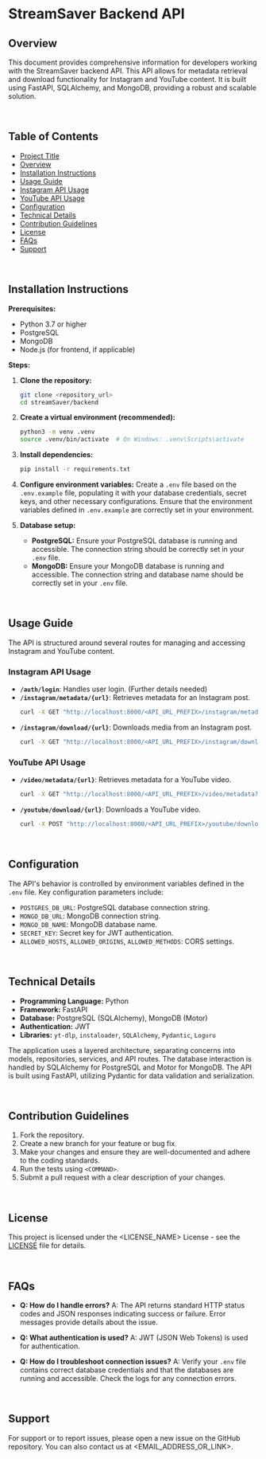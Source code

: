 # StreamSaver Backend API

## Overview

This document provides comprehensive information for developers working with the StreamSaver backend API.  This API allows for metadata retrieval and download functionality for Instagram and YouTube content.  It is built using FastAPI, SQLAlchemy, and MongoDB, providing a robust and scalable solution.

<br>

## Table of Contents

* [Project Title](#project-title)
* [Overview](#overview)
* [Installation Instructions](#installation-instructions)
* [Usage Guide](#usage-guide)
*   [Instagram API Usage](#instagram-api-usage)
*   [YouTube API Usage](#youtube-api-usage)
* [Configuration](#configuration)
* [Technical Details](#technical-details)
* [Contribution Guidelines](#contribution-guidelines)
* [License](#license)
* [FAQs](#faqs)
* [Support](#support)


<br>

## Installation Instructions

**Prerequisites:**

* Python 3.7 or higher
* PostgreSQL
* MongoDB
* Node.js (for frontend, if applicable)

**Steps:**

1. **Clone the repository:**
   ```bash
   git clone <repository_url>
   cd streamSaver/backend
   ```

2. **Create a virtual environment (recommended):**
   ```bash
   python3 -m venv .venv
   source .venv/bin/activate  # On Windows: .venv\Scripts\activate
   ```

3. **Install dependencies:**
   ```bash
   pip install -r requirements.txt
   ```

4. **Configure environment variables:**
   Create a `.env` file based on the `.env.example` file, populating it with your database credentials, secret keys, and other necessary configurations.  Ensure that the environment variables defined in `.env.example` are correctly set in your environment.

5. **Database setup:**
   * **PostgreSQL:** Ensure your PostgreSQL database is running and accessible.  The connection string should be correctly set in your `.env` file.
   * **MongoDB:** Ensure your MongoDB database is running and accessible.  The connection string and database name should be correctly set in your `.env` file.


<br>

## Usage Guide


The API is structured around several routes for managing and accessing Instagram and YouTube content.

### Instagram API Usage

* **`/auth/login`**:  Handles user login.  (Further details needed)
* **`/instagram/metadata/{url}`**: Retrieves metadata for an Instagram post.
  ```bash
  curl -X GET "http://localhost:8000/<API_URL_PREFIX>/instagram/metadata?url=<instagram_post_url>"
  ```
* **`/instagram/download/{url}`**:  Downloads media from an Instagram post.
  ```bash
  curl -X GET "http://localhost:8000/<API_URL_PREFIX>/instagram/download?url=<instagram_post_url>&media_index=0"
  ```

### YouTube API Usage

* **`/video/metadata/{url}`**: Retrieves metadata for a YouTube video.
  ```bash
  curl -X GET "http://localhost:8000/<API_URL_PREFIX>/video/metadata?url=<youtube_video_url>"
  ```
* **`/youtube/download/{url}`**: Downloads a YouTube video.
    ```bash
    curl -X POST "http://localhost:8000/<API_URL_PREFIX>/youtube/download?url=<youtube_video_url>"
    ```


<br>

## Configuration

The API's behavior is controlled by environment variables defined in the `.env` file.  Key configuration parameters include:

* `POSTGRES_DB_URL`: PostgreSQL database connection string.
* `MONGO_DB_URL`: MongoDB connection string.
* `MONGO_DB_NAME`: MongoDB database name.
* `SECRET_KEY`:  Secret key for JWT authentication.
* `ALLOWED_HOSTS`, `ALLOWED_ORIGINS`, `ALLOWED_METHODS`: CORS settings.


<br>

## Technical Details

* **Programming Language:** Python
* **Framework:** FastAPI
* **Database:** PostgreSQL (SQLAlchemy), MongoDB (Motor)
* **Authentication:** JWT
* **Libraries:** `yt-dlp`, `instaloader`, `SQLAlchemy`, `Pydantic`, `Loguru`


The application uses a layered architecture, separating concerns into models, repositories, services, and API routes.  The database interaction is handled by SQLAlchemy for PostgreSQL and Motor for MongoDB.  The API is built using FastAPI, utilizing Pydantic for data validation and serialization.


<br>

## Contribution Guidelines

1. Fork the repository.
2. Create a new branch for your feature or bug fix.
3. Make your changes and ensure they are well-documented and adhere to the coding standards.
4. Run the tests using `<COMMAND>`.
5. Submit a pull request with a clear description of your changes.


<br>

## License

This project is licensed under the <LICENSE_NAME> License - see the [LICENSE](LICENSE) file for details.


<br>

## FAQs

* **Q: How do I handle errors?**
   A: The API returns standard HTTP status codes and JSON responses indicating success or failure.  Error messages provide details about the issue.

* **Q: What authentication is used?**
   A: JWT (JSON Web Tokens) is used for authentication.

* **Q: How do I troubleshoot connection issues?**
    A: Verify your `.env` file contains correct database credentials and that the databases are running and accessible. Check the logs for any connection errors.


<br>

## Support

For support or to report issues, please open a new issue on the GitHub repository.  You can also contact us at <EMAIL_ADDRESS_OR_LINK>.
